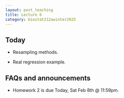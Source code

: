 ```yaml
---
layout: post_teaching
title: Lecture 6
category: biostat212awinter2025
---
```


## Today

* Resampling methods.

* Real regression example. 


## FAQs and announcements

* Homework 2 is due Today, Sat Feb 8th @ 11:59pm.


